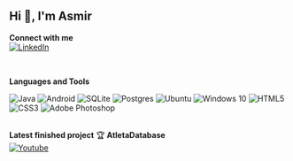## Hi 👋, I'm Asmir  

**Connect with me**  
<a href="https://www.linkedin.com/in/asmir-hadzic-689a45159/">
<img alt="LinkedIn" src="https://img.shields.io/badge/linkedin%20-%230077B5.svg?&style=for-the-badge&logo=linkedin&logoColor=white"/>
</a>

<br />

**Languages and Tools**
<div>
<img alt="Java" src="https://img.shields.io/badge/java-%23ED8B00.svg?&style=for-the-badge&logo=java&logoColor=white"/> 
<img alt="Android" src="https://img.shields.io/badge/Android-3DDC84?style=for-the-badge&logo=android&logoColor=white" /> 
<img alt="SQLite" src ="https://img.shields.io/badge/sqlite-%2307405e.svg?&style=for-the-badge&logo=sqlite&logoColor=white"/> 
<img alt="Postgres" src ="https://img.shields.io/badge/postgres-%23316192.svg?&style=for-the-badge&logo=postgresql&logoColor=white"/> 
<img alt="Ubuntu" src="https://img.shields.io/badge/Ubuntu-E95420?style=for-the-badge&logo=ubuntu&logoColor=white" /> 
<img alt="Windows 10" src="https://img.shields.io/badge/Windows-0078D6?style=for-the-badge&logo=windows&logoColor=white" /> 
<img alt="HTML5" src="https://img.shields.io/badge/html5%20-%23E34F26.svg?&style=for-the-badge&logo=html5&logoColor=white"/> 
<img alt="CSS3" src="https://img.shields.io/badge/css3%20-%231572B6.svg?&style=for-the-badge&logo=css3&logoColor=white"/> 
<img alt="Adobe Photoshop" src="https://img.shields.io/badge/adobe%20photoshop%20-%2331A8FF.svg?&style=for-the-badge&logo=adobe%20photoshop&logoColor=white"/>
</div>

  <br />
  
**Latest finished project** 🏆 **AtletaDatabase**  
<a href="https://youtu.be/lZNMb8RMARI">
  <img alt="Youtube" src="https://img.shields.io/badge/PROJECT_SHOWCASE%20-%23FF0000.svg?&style=for-the-badge&logo=YouTube&logoColor=white"/>
  </a>

